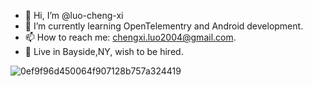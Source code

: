 - 👋 Hi, I’m @luo-cheng-xi
- 🌱 I’m currently learning OpenTelementry and Android development.
- 📫 How to reach me: chengxi.luo2004@gmail.com.
- 🥲 Live in Bayside,NY, wish to be hired.

![0ef9f96d450064f907128b757a324419](https://github.com/user-attachments/assets/879da2a3-cc42-4b84-8069-7dd5680c82bb)


<!---
luo-cheng-xi/luo-cheng-xi is a ✨ special ✨ repository because its `README.md` (this file) appears on your GitHub profile.
You can click the Preview link to take a look at your changes.
--->
